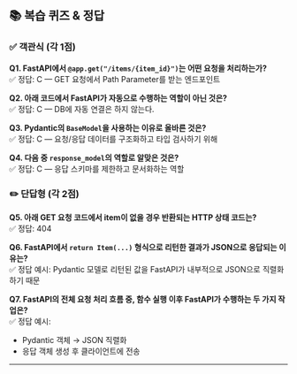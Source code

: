 ## 📚 복습 퀴즈 & 정답

### ✅ 객관식 (각 1점)

**Q1. FastAPI에서 `@app.get("/items/{item_id}")`는 어떤 요청을 처리하는가?**  
✅ 정답: C — GET 요청에서 Path Parameter를 받는 엔드포인트

**Q2. 아래 코드에서 FastAPI가 자동으로 수행하는 역할이 아닌 것은?**  
✅ 정답: C — DB에 자동 연결은 하지 않는다.

**Q3. Pydantic의 `BaseModel`을 사용하는 이유로 올바른 것은?**  
✅ 정답: C — 요청/응답 데이터를 구조화하고 타입 검사하기 위해

**Q4. 다음 중 `response_model`의 역할로 알맞은 것은?**  
✅ 정답: C — 응답 스키마를 제한하고 문서화하는 역할


### ✏️ 단답형 (각 2점)

**Q5. 아래 GET 요청 코드에서 item이 없을 경우 반환되는 HTTP 상태 코드는?**  
✅ 정답: 404

**Q6. FastAPI에서 `return Item(...)` 형식으로 리턴한 결과가 JSON으로 응답되는 이유는?**  
✅ 정답 예시: Pydantic 모델로 리턴된 값을 FastAPI가 내부적으로 JSON으로 직렬화하기 때문

**Q7. FastAPI의 전체 요청 처리 흐름 중, 함수 실행 이후 FastAPI가 수행하는 두 가지 작업은?**  
✅ 정답 예시:
- Pydantic 객체 → JSON 직렬화
- 응답 객체 생성 후 클라이언트에 전송
---



